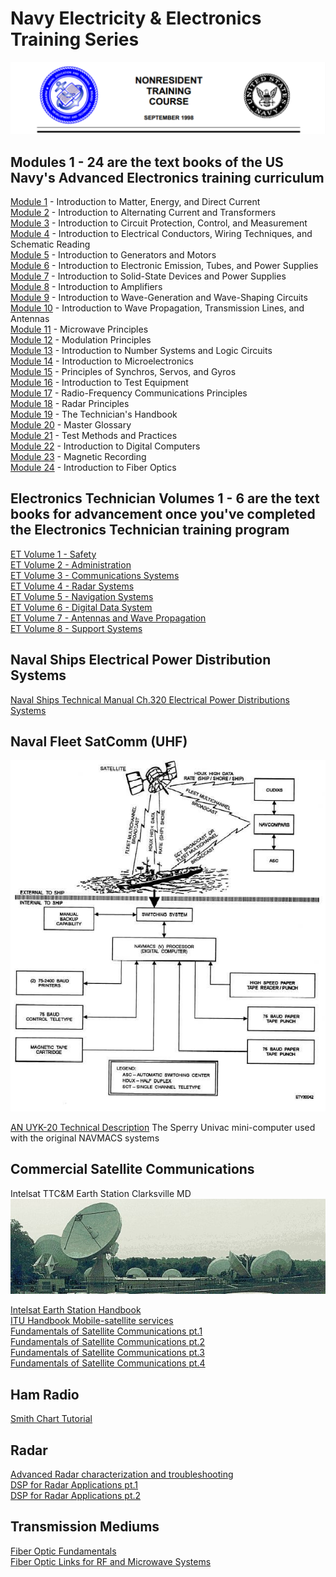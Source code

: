 # Navy Electricity & Electronics Training Series

![NEETs](https://github.com/thinkitdata/neets/blob/master/neets.png)

## Modules 1 - 24 are the text books of the US Navy's Advanced Electronics training curriculum
<a href="/modules/Mod01 - Matter Energy and DC.pdf">Module 1</a> - Introduction to Matter, Energy, and Direct Current
<br><a href="/modules/Mod02 - AC and Transformers.pdf">Module 2</a> -&nbsp;Introduction to Alternating Current and Transformers<br /> 
<a href="/modules/Mod03 - Circuit Protection Control and Measurement.pdf">Module 3</a> - Introduction to Circuit Protection, Control, and Measurement<br /> 
<a href="/modules/Mod04 - Conductors Wiring and Schematic Reading.pdf">Module 4</a> - Introduction to Electrical Conductors, Wiring Techniques, and Schematic Reading<br /> 
<a href="/modules/Mod05 - Generators and Motors.pdf">Module 5</a> - Introduction to Generators and Motors<br /> 
<a href="/modules/Mod06 - Electronic Emission Tubes and Power Supplies.pdf">Module 6</a> - Introduction to Electronic Emission, Tubes, and Power Supplies<br /> 
<a href="/modules/Mod07 - Solid-State Devices and Power Supplies.pdf">Module 7</a> - Introduction to Solid-State Devices and Power Supplies<br /> <a href="/modules/Mod08 - Amplifiers.pdf">Module 8</a> - Introduction to Amplifiers<br /> 
<a href="/modules//modules/Mod09 - Wave-Generation and Wave-Shapping Circuits.pdf">Module 9</a> - Introduction to Wave-Generation and Wave-Shaping Circuits<br /> 
<a href="Mod10 - Wave Propagation Transmission Lines and Antennas.pdf">Module 10</a> - Introduction to Wave Propagation, Transmission Lines, and Antennas<br /> 
<a href="/modules/Mod11 - Microwave Principles.pdf">Module 11</a> - Microwave Principles<br /> 
<a href="/modules/Mod12 - Modulation Principles.pdf">Module 12</a> - Modulation Principles<br /> 
<a href="/modules/Mod13 - Number Systems and Logic Circuits.pdf">Module 13</a> - Introduction to Number Systems and Logic Circuits<br /> 
<a href="/modules/Mod14 - Microelectronics.pdf">Module 14</a> -&nbsp;Introduction to Microelectronics<br /> 
<a href="/modules/Mod15 - Principles of Synchros Servos and Gyros.pdf">Module 15</a> - Principles of Synchros, Servos, and Gyros<br /> 
<a href="/modules/Mod16 - Test Equipment.pdf">Module 16</a> - Introduction to Test Equipment<br /> 
<a href="/modules/Mod17 - Radio Frequency Communications Principles.pdf">Module 17</a> - Radio-Frequency Communications Principles<br /> 
<a href="/modules/Mod18 - Radar Principles.pdf">Module 18</a> - Radar Principles<br /> 
<a href="/modules/Mod19 - The Technicians Handbook.pdf">Module 19</a> - The Technician's Handbook<br /> 
<a href="/modules/Mod20 - Master Glossary.pdf">Module 20</a> - Master Glossary<br /> 
<a href="/modules/Mod21 - Test Methods and Practices.pdf">Module 21</a> - Test Methods and Practices<br /> 
<a href="/modules/Mod22 - Digital Computers.pdf">Module 22</a> - Introduction to Digital Computers<br /> 
<a href="/modules/Mod23 - Magnetic Recording.pdf">Module 23</a> - Magnetic Recording<br /> 
<a href="/modules/Mod24 - Fiber Optics.pdf">Module 24</a> - Introduction to Fiber Optics</p>
## Electronics Technician Volumes 1 - 6 are the text books for advancement once you've completed the Electronics Technician training program
<a href="/ETvols/ET Volume 1 - Safety.pdf">ET Volume 1 - Safety </a><br /> 
<a href="/ETvols/ET Volume 2 - Administration.pdf">ET Volume 2 - Administration </a><br /> 
<a href="/ETvols/ET Volume 3 - Communications Systems.pdf">ET Volume 3 - Communications Systems </a><br /> 
<a href="/ETvols/ET Volume 4 - Radar Systems.pdf">ET Volume 4 - Radar Systems </a><br /> 
<a href="/ETvols/ET Volume 5 - Navigation Systems.pdf">ET Volume 5 - Navigation Systems </a><br /> 
<a href="/ETvols/ET Volume 6 - Digital Data Systems.pdf">ET Volume 6 - Digital Data System</a><br />
<a href="/ETvols/ET Volume 7 - Antennas and Wave Propagation.pdf">ET Volume 7 - Antennas and Wave Propagation</a><br />
<a href="/ETvols/ET Volume 8 - Support Systems.pdf">ET Volume 8 - Support Systems</a><br />
## Naval Ships Electrical Power Distribution Systems
<a href="/ETvols/NSTM ch320 Electric Power Distribution Systems.pdf">Naval Ships Technical Manual Ch.320 Electrical Power Distributions Systems</a>

## Naval Fleet SatComm (UHF)
![NEETs](https://github.com/thinkitdata/neets/blob/master/FleetSatComm.jpg)

<a href="https://github.com/thinkitdata/neets/blob/master/PX10431C_AN_UYK-20_Technical_Description_Nov76.pdf">AN UYK-20 Technical Description</a> The Sperry Univac mini-computer used with the original NAVMACS systems

## Commercial Satellite Communications
Intelsat TTC&M Earth Station Clarksville MD
![NEETs](https://github.com/thinkitdata/neets/blob/master/Clarks%20TTCM%20Earth%20Station.jpg)

<a href="https://github.com/thinkitdata/neets/blob/master/es-hbook.pdf">Intelsat Earth Station Handbook</a><br />
<a href="https://github.com/thinkitdata/neets/blob/master/ITU mobile satcom hbook.pdf">ITU Handbook Mobile-satellite services</a><br />
<a href="/satcomm/fundamentals_satellite_communication_part-1.pdf">Fundamentals of Satellite Communications pt.1</a><br />
<a href="/satcomm/fundamentals_satellite_communication_part-2.pdf">Fundamentals of Satellite Communications pt.2</a><br />
<a href="/satcomm/fundamentals_satellite_communication_part-3.pdf">Fundamentals of Satellite Communications pt.3</a><br />
<a href="/satcomm/fundamentals_satellite_communication_part-4.pdf">Fundamentals of Satellite Communications pt.4</a><br />

## Ham Radio
<a href="/HamRadio/smith_chart_tutorial.pdf">Smith Chart Tutorial</a><br />

## Radar
<a href="https://github.com/thinkitdata/neets/blob/master/Radar/advanced_radar_characterization_and_troubleshooting.pdf">Advanced Radar characterization and troubleshooting</a><br />
<a href="https://github.com/thinkitdata/neets/blob/master/Radar/dsp_for_radar_applications_part_1.pdf">DSP for Radar Applications pt.1</a><br />
<a href="https://github.com/thinkitdata/neets/blob/master/Radar/dsp_for_radar_applications_part_2.pdf">DSP for Radar Applications pt.2</a><br />

## Transmission Mediums
<a href="https://github.com/thinkitdata/neets/blob/master/TransMedia/fiber_optic_fundamentals.pdf">Fiber Optic Fundamentals</a><br />
<a href="https://github.com/thinkitdata/neets/blob/master/TransMedia/fiber_optic_links_for_rf_and_microwave_systems.pdf">Fiber Optic Links for RF and Microwave Systems</a><br />
